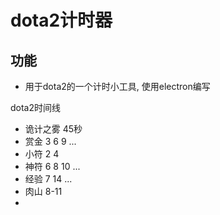 # dota2计时器

## 功能

- 用于dota2的一个计时小工具, 使用electron编写

dota2时间线

- 诡计之雾 45秒
- 赏金 3 6 9 ...
- 小符 2 4
- 神符 6 8 10 ...
- 经验 7 14 ...
- 肉山 8-11
-
